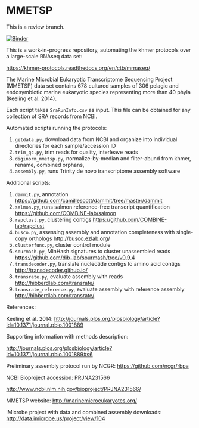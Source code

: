 # MMETSP

This is a review branch.


[![Binder](http://mybinder.org/badge.svg)](http://mybinder.org/repo/dib-lab/MMETSP)

This is a work-in-progress repository, automating the khmer protocols over a large-scale RNAseq data set:

https://khmer-protocols.readthedocs.org/en/ctb/mrnaseq/

The Marine Microbial Eukaryotic Transcriptome Sequencing Project (MMETSP) data set contains 678 cultured samples of 306 pelagic and endosymbiotic marine eukaryotic species representing more than 40 phyla (Keeling et al. 2014).

Each script takes `SraRunInfo.csv` as input. This file can be obtained for any collection of SRA records from NCBI.

Automated scripts running the protocols:

1. `getdata.py`, download data from NCBI and organize into individual directories for each sample/accession ID
2. `trim_qc.py`, trim reads for quality, interleave reads
3. `diginorm_mmetsp.py`, normalize-by-median and filter-abund from khmer, rename, combined orphans,
4. `assembly.py`, runs Trinity de novo transcriptome assembly software 

Additional scripts:

1. `dammit.py`, annotation https://github.com/camillescott/dammit/tree/master/dammit
2. `salmon.py`, runs salmon reference-free transcript quantification https://github.com/COMBINE-lab/salmon
3. `rapclust.py`, clustering contigs https://github.com/COMBINE-lab/rapclust
4. `busco.py`, assessing assembly and annotation completeness with single-copy orthologs http://busco.ezlab.org/
5. `clusterfunc.py`, cluster control module
6. `sourmash.py`, MinHash signatures to cluster unassembled reads https://github.com/dib-lab/sourmash/tree/v0.9.4
7. `transdecoder.py`, translate nucleotide contigs to amino acid contigs http://transdecoder.github.io/
8. `transrate.py`, evaluate assembly with reads http://hibberdlab.com/transrate/
9. `transrate_reference.py`, evaluate assembly with reference assembly http://hibberdlab.com/transrate/

References:

Keeling et al. 2014: http://journals.plos.org/plosbiology/article?id=10.1371/journal.pbio.1001889

Supporting information with methods description: 

http://journals.plos.org/plosbiology/article?id=10.1371/journal.pbio.1001889#s6

Preliminary assembly protocol run by NCGR:
https://github.com/ncgr/rbpa

NCBI Bioproject accession: PRJNA231566

http://www.ncbi.nlm.nih.gov/bioproject/PRJNA231566/

MMETSP website: http://marinemicroeukaryotes.org/

iMicrobe project with data and combined assembly downloads: http://data.imicrobe.us/project/view/104

